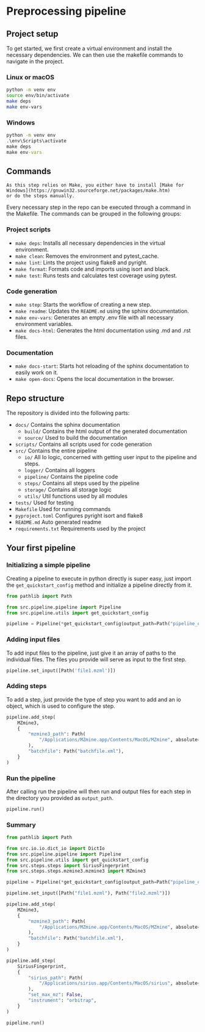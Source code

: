 # Preprocessing pipeline

## Project setup
To get started, we first create a virtual environment and install the 
necessary dependencies. We can then use the makefile commands to navigate in 
the project.

### Linux or macOS
```bash
python -m venv env
source env/bin/activate
make deps
make env-vars
```
### Windows
```bat
python -m venv env
.\env\Scripts\activate
make deps
make env-vars
```

## Commands

```{note}
As this step relies on Make, you either have to install [Make for Windows](https://gnuwin32.sourceforge.net/packages/make.htm)
or do the steps manually.
```

Every necessary step in the repo can be executed through a command in the 
Makefile. The commands can be grouped in the following groups:

### Project scripts
- `make deps`: Installs all necessary dependencies in the virtual environment.
- `make clean`: Removes the environment and pytest_cache.
- `make lint`: Lints the project using flake8 and pyright.
- `make format`: Formats code and imports using isort and black.
- `make test`: Runs tests and calculates test coverage using pytest.

### Code generation
- `make step`: Starts the workflow of creating a new step.
- `make readme`: Updates the `README.md` using the sphinx documentation.
- `make env-vars`: Generates an empty .env file with all necessary 
  environment variables.
- `make docs-html`: Generates the html documentation using .md and .rst files.

### Documentation
- `make docs-start`: Starts hot reloading of the sphinx documentation to 
  easily work on it.
- `make open-docs`: Opens the local documentation in the browser.
## Repo structure

The repository is divided into the following parts:
- `docs/` Contains the sphinx documentation
  - `build/` Contains the html output of the generated documentation
  - `source/` Used to build the documentation
- `scripts/` Contains all scripts used for code generation
- `src/` Contains the entire pipeline
  - `io/` All Io logic, concerned with getting user input to the pipeline and 
    steps.
  - `logger/` Contains all loggers
  - `pipeline/` Contains the pipeline code
  - `steps/` Contains all steps used by the pipeline
  - `storage/` Contains all storage logic
  - `utils/` Util functions used by all modules
- `tests/` Used for testing
- `Makefile` Used for running commands
- `pyproject.toml` Configures pyright isort and flake8
- `README.md` Auto generated readme
- `requirements.txt` Requirements used by the project
## Your first pipeline

### Initializing a simple pipeline
Creating a pipeline to execute in python directly is super easy, just import 
the `get_quickstart_config` method and initialize a pipeline directly from it.


```python
from pathlib import Path

from src.pipeline.pipeline import Pipeline
from src.pipeline.utils import get_quickstart_config

pipeline = Pipeline(*get_quickstart_config(output_path=Path("pipeline_output")))
```

### Adding input files
To add input files to the pipeline, just give it an array of paths to the 
individual files. The files you provide will serve as input to the first step.

```python
pipeline.set_input([Path('file1.mzml')])
```

### Adding steps
To add a step, just provide the type of step you want to add and an io 
object, which is used to configure the step.

```python
pipeline.add_step(
    MZmine3,
    {
        "mzmine3_path": Path(
            "/Applications/MZmine.app/Contents/MacOS/MZmine", absolute=True
        ),
        "batchfile": Path("batchfile.xml"),
    }
)
```

### Run the pipeline
After calling run the pipeline will then run and output files for each step 
in the directory you provided as `output_path`.

```python
pipeline.run()
```

### Summary
```python
from pathlib import Path

from src.io.io.dict_io import DictIo
from src.pipeline.pipeline import Pipeline
from src.pipeline.utils import get_quickstart_config
from src.steps.steps import SiriusFingerprint
from src.steps.steps.mzmine3.mzmine3 import MZmine3

pipeline = Pipeline(*get_quickstart_config(output_path=Path("pipeline_output")))

pipeline.set_input([Path("file1.mzml"), Path("file2.mzml")])

pipeline.add_step(
    MZmine3,
    {
        "mzmine3_path": Path(
            "/Applications/MZmine.app/Contents/MacOS/MZmine", absolute=True
        ),
        "batchfile": Path("batchfile.xml"),
    }
)

pipeline.add_step(
    SiriusFingerprint,
    {
        "sirius_path": Path(
            "/Applications/sirius.app/Contents/MacOS/sirius", absolute=True
        ),
        "set_max_mz": False,
        "instrument": "orbitrap",
    }
)

pipeline.run()
```



